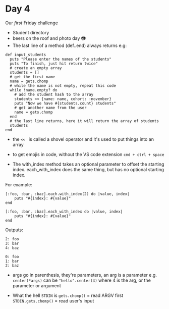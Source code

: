 # Day 4

Our *first* Friday challenge

- Student directory
- beers on the roof and photo day 📷
- The last line of a method (def..end) always returns e.g:
```
def input_students
  puts "Please enter the names of the students"
  puts "To finish, just hit return twice"
  # create an empty array
  students = []
  # get the first name
  name = gets.chomp
  # while the name is not empty, repeat this code
  while !name.empty? do
    # add the student hash to the array
    students << {name: name, cohort: :november}
    puts "Now we have #{students.count} students"
    # get another name from the user
    name = gets.chomp
  end
  # the last line returns, here it will return the array of students
  students
end
```
- the ```<< ``` is called a shovel operator and it's used to put things into an array

- to get emojis in code, without the VS code extension ```cmd + ctrl + space```

- The with_index method takes an optional parameter to offset the starting index. each_with_index does the same thing, but has no optional starting index.

For example:
```
[:foo, :bar, :baz].each.with_index(2) do |value, index|
    puts "#{index}: #{value}"
end

[:foo, :bar, :baz].each_with_index do |value, index|
    puts "#{index}: #{value}"
end
```

Outputs:

```
2: foo
3: bar
4: baz

0: foo
1: bar
2: baz
```

- args go in parenthesis, they're parameters, an arg is a parameter e.g. ```center(*args)``` can be 
```"hello".center(4)``` where 4 is the arg, or the parameter or argument

- What the hell ```STDIN``` is 
```gets.chomp()``` = read ARGV first
```STDIN.gets.chomp()``` = read user's input